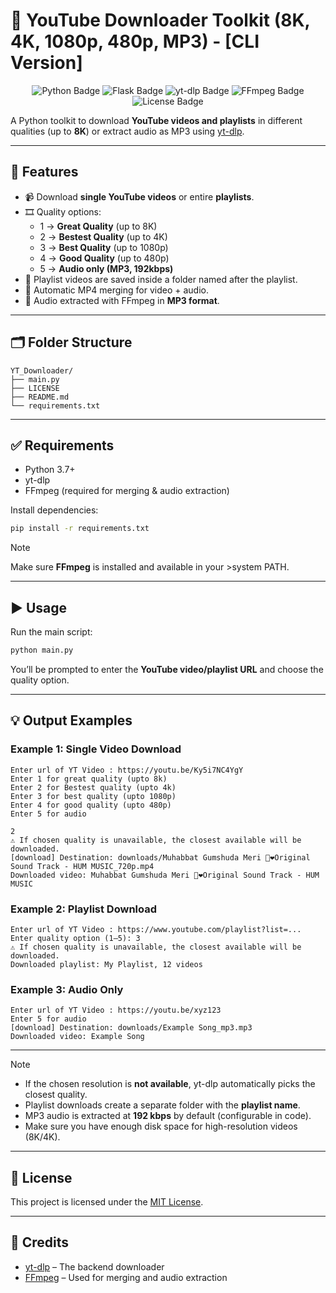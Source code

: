 # 🎥 YouTube Downloader Toolkit (8K, 4K, 1080p, 480p, MP3) - [CLI Version]

<p align="center">
  <img src="https://img.shields.io/badge/Python-3776AB?style=for-the-badge&logo=python&logoColor=white" alt="Python Badge"/>
  <img src="https://img.shields.io/badge/Flask-000000?style=for-the-badge&logo=flask&logoColor=white" alt="Flask Badge"/>
  <img src="https://img.shields.io/badge/yt--dlp-FF0000?style=for-the-badge&logo=youtube&logoColor=white" alt="yt-dlp Badge"/>
  <img src="https://img.shields.io/badge/FFmpeg-007808?style=for-the-badge&logo=ffmpeg&logoColor=white" alt="FFmpeg Badge"/>
  <img src="https://img.shields.io/badge/License-MIT-green.svg?style=for-the-badge" alt="License Badge"/>
</p>


A Python toolkit to download **YouTube videos and playlists** in different qualities (up to **8K**) or extract audio as MP3 using [yt-dlp](https://github.com/yt-dlp/yt-dlp).  

---

## 🚀 Features
- 📹 Download **single YouTube videos** or entire **playlists**.  
- 🎞️ Quality options:  
  - 1 → **Great Quality** (up to 8K)  
  - 2 → **Bestest Quality** (up to 4K)  
  - 3 → **Best Quality** (up to 1080p)  
  - 4 → **Good Quality** (up to 480p)  
  - 5 → **Audio only (MP3, 192kbps)**  
- 📂 Playlist videos are saved inside a folder named after the playlist.  
- 🔗 Automatic MP4 merging for video + audio.  
- 🎵 Audio extracted with FFmpeg in **MP3 format**.  

---

## 🗂 Folder Structure
```
YT_Downloader/
├── main.py
├── LICENSE
├── README.md
└── requirements.txt
```

---

## ✅ Requirements
- Python 3.7+  
- yt-dlp  
- FFmpeg (required for merging & audio extraction)  

Install dependencies:
```sh
pip install -r requirements.txt
```

>[!NOTE]
>Make sure **FFmpeg** is installed and available in your >system PATH.  

---

## ▶️ Usage
Run the main script:
```sh
python main.py
```

You’ll be prompted to enter the **YouTube video/playlist URL** and choose the quality option.  

---

## 💡 Output Examples

### Example 1: Single Video Download
```
Enter url of YT Video : https://youtu.be/Ky5i7NC4YgY
Enter 1 for great quality (upto 8k)
Enter 2 for Bestest quality (upto 4k)
Enter 3 for best quality (upto 1080p)
Enter 4 for good quality (upto 480p)
Enter 5 for audio

2
⚠️ If chosen quality is unavailable, the closest available will be downloaded.
[download] Destination: downloads/Muhabbat Gumshuda Meri 🎵❤️Original Sound Track - HUM MUSIC_720p.mp4
Downloaded video: Muhabbat Gumshuda Meri 🎵❤️Original Sound Track - HUM MUSIC
```

### Example 2: Playlist Download
```
Enter url of YT Video : https://www.youtube.com/playlist?list=...
Enter quality option (1–5): 3
⚠️ If chosen quality is unavailable, the closest available will be downloaded.
Downloaded playlist: My Playlist, 12 videos
```

### Example 3: Audio Only
```
Enter url of YT Video : https://youtu.be/xyz123
Enter 5 for audio
[download] Destination: downloads/Example Song_mp3.mp3
Downloaded video: Example Song
```

---

> [!NOTE]  
> - If the chosen resolution is **not available**, yt-dlp automatically picks the closest quality.  
> - Playlist downloads create a separate folder with the **playlist name**.  
> - MP3 audio is extracted at **192 kbps** by default (configurable in code).  
> - Make sure you have enough disk space for high-resolution videos (8K/4K).  

---

## 📄 License
This project is licensed under the [MIT License](LICENSE).  

---

## 🙏 Credits
- [yt-dlp](https://github.com/yt-dlp/yt-dlp) – The backend downloader  
- [FFmpeg](https://ffmpeg.org/) – Used for merging and audio extraction  
